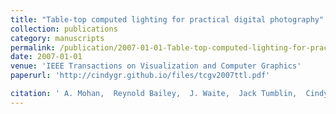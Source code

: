 ```yaml
---
title: "Table-top computed lighting for practical digital photography"
collection: publications
category: manuscripts
permalink: /publication/2007-01-01-Table-top-computed-lighting-for-practical-digital-photography
date: 2007-01-01
venue: 'IEEE Transactions on Visualization and Computer Graphics'
paperurl: 'http://cindygr.github.io/files/tcgv2007ttl.pdf'

citation: ' A. Mohan,  Reynold Bailey,  J. Waite,  Jack Tumblin,  Cindy Grimm,  Bobby Bodenheimer, '
---
```



